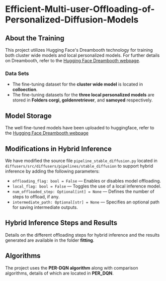 # Efficient-Multi-user-Offloading-of-Personalized-Diffusion-Models

## About the Training

This project utilizes Hugging Face's Dreambooth technology for training both cluster wide models and local personalized models. For further details on Dreambooth, refer to the [Hugging Face Dreambooth webpage](https://huggingface.co/docs).

### Data Sets

- The fine-tuning dataset for the **cluster wide model** is located in **colloection**.
- The fine-tuning datasets for the **three local personalized models** are stored in **Folders corgi, goldenretriever**, and **samoyed** respectively.

## Model Storage

The well fine-tuned models have been uploaded to huggingface, refer to the [Hugging Face Dreambooth webpage](https://huggingface.co/docs)

## Modifications in Hybrid Inference

We have modified the source file `pipeline_stable_diffusion.py` located in `diffusers/src/diffusers/pipelines/stable_diffusion` to support hybrid inference by adding the following parameters:
- `offloading_flag: bool = False` — Enables or disables model offloading.
- `local_flag: bool = False` — Toggles the use of a local inference model.
- `num_offloaded_step: Optional[int] = None` — Defines the number of steps to offload, if any.
- `intermediate_path: Optional[str] = None` — Specifies an optional path for saving intermediate outputs.

## Hybrid Inference Steps and Results

Details on the different offloading steps for hybrid inference and the results generated are available in the folder **fitting**.

## Algorithms

The project uses the **PER-DQN algorithm** along with comparison algorithms, details of which are located in **PER_DQN**.
